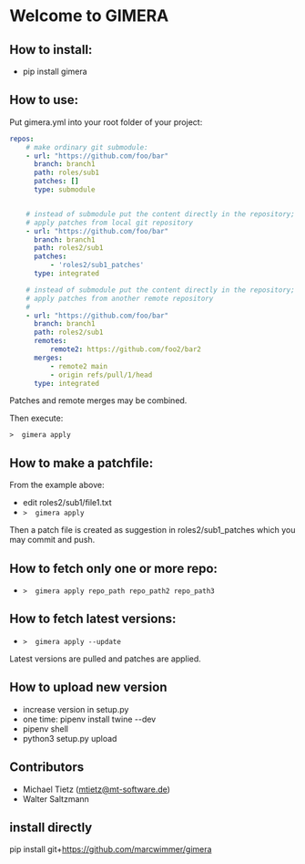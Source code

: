 # Welcome to GIMERA


## How to install:

  * pip install gimera



## How to use:

Put gimera.yml into your root folder of your project:

```yaml
repos:
    # make ordinary git submodule:
    - url: "https://github.com/foo/bar"
      branch: branch1
      path: roles/sub1
      patches: []
      type: submodule


    # instead of submodule put the content directly in the repository;
    # apply patches from local git repository
    - url: "https://github.com/foo/bar"
      branch: branch1
      path: roles2/sub1
      patches:
          - 'roles2/sub1_patches'
      type: integrated

    # instead of submodule put the content directly in the repository;
    # apply patches from another remote repository
    #
    - url: "https://github.com/foo/bar"
      branch: branch1
      path: roles2/sub1
      remotes:
          remote2: https://github.com/foo2/bar2
      merges:
          - remote2 main
          - origin refs/pull/1/head
      type: integrated

```

Patches and remote merges may be combined.

Then execute:

`>  gimera apply`

## How to make a patchfile:

From the example above: 

  * edit roles2/sub1/file1.txt
  * `>  gimera apply`

Then a patch file is created as suggestion in roles2/sub1_patches which you may commit and push.
## How to fetch only one or more repo:

  * `>  gimera apply repo_path repo_path2 repo_path3`
## How to fetch latest versions:

  * `>  gimera apply --update`

Latest versions are pulled and patches are applied.

## How to upload new version
  * increase version in setup.py
  * one time: pipenv install twine --dev
  * pipenv shell
  * python3 setup.py upload

## Contributors
  * Michael Tietz (mtietz@mt-software.de)
  * Walter Saltzmann


## install directly

pip install git+https://github.com/marcwimmer/gimera
